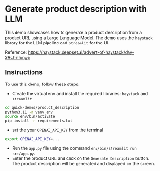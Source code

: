 # Generate product description with LLM
This demo showcases how to generate a product description from a product URL using a Large Language Model. The demo uses the `haystack` library for the LLM pipeline and `streamlit` for the UI.

Reference: https://haystack.deepset.ai/advent-of-haystack/day-2#challenge

## Instructions
To use this demo, follow these steps:

- Create the virtual env and install the required libraries: `haystack` and `streamlit`.
```bash
cd quick-demos/product_description
python3.11 -m venv env
source env/bin/activate
pip install -r requirements.txt
```
- set the your `OPENAI_API_KEY` from the terminal
```bash
export OPENAI_API_KEY=...
```
- Run the `app.py` file using the command `env/bin/streamlit run src/app.py`.
- Enter the product URL and click on the `Generate Description` button.
The product description will be generated and displayed on the screen.
